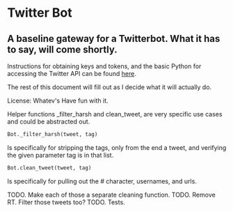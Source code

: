 # Twitter Bot

## A baseline gateway for a Twitterbot.  What it has to say, will come shortly.

Instructions for obtaining keys and tokens, and the basic Python for accessing the Twitter API can be found [here](http://www.dototot.com/how-to-write-a-twitter-bot-with-python-and-tweepy/).


The rest of this document will fill out as I decide what it will actually do.

License:  Whatev's  Have fun with it.


Helper functions _filter_harsh and clean_tweet, are very specific use cases and could be abstracted out.

```python
Bot._filter_harsh(tweet, tag)
```
Is specifically for stripping the tags, only from the end a tweet, and verifying the given parameter tag is in that list.

```python
Bot.clean_tweet(tweet, tag)
```
Is specifically for pulling out the # character, usernames, and urls.

TODO.  Make each of those a separate cleaning function.
TODO.  Remove RT.  Filter those tweets too?
TODO.  Tests.